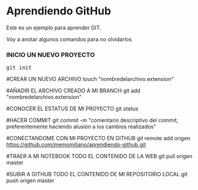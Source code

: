 Aprendiendo GitHub
==================

Este es un ejemplo para aprender GIT.

Voy a anotar algunos comandos para no olvidarlos

<h3>INICIO UN NUEVO PROYECTO</h3>

<div class="highlight highlight-bash"><pre>git init</pre></div>

#CREAR UN NUEVO ARCHIVO
touch "nombredelarchivo.extension"

#AÑADIR EL ARCHIVO CREADO A MI BRANCH
git add "nombredelarchivo.extension"

#CONOCER EL ESTATUS DE MI PROYECTO
git status

#HACER COMMIT
git commit -m "comentario descriptivo del commit, preferentemente haciendo alusión a los cambios realizados"

#CONECTANDOME CON MI PROYECTO EN GITHUB
git remote add origen https://github.com/memomiliano/aprendiendo-github.git

#TRAER A MI NOTEBOOK TODO EL CONTENIDO DE LA WEB
git pull origen master

#SUBIR A GITHUB TODO EL CONTENIDO DE MI REPOSITORIO LOCAL
git push origen master